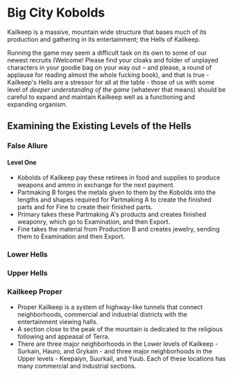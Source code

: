# Big City Kobolds
Kailkeep is a massive, mountain wide structure that bases much of its production and gathering in its entertainment; the Hells of Kailkeep.

Running the game may seem a difficult task on its own to some of our newest recruits (Welcome! Please find your cloaks and folder of unplayed characters in your goodie bag on your way out – and please, a round of applause for reading almost the whole fucking book), and that is true - Kailkeep's Hells are a stressor for all at the table - those of us with some level of *deeper understanding of the game* (whatever that means) should be careful to expand and maintain Kailkeep well as a functioning and expanding organism. 

## Examining the Existing Levels of the Hells
### False Allure
#### Level One
- Kobolds of Kailkeep pay these retirees in food and supplies to produce weapons and ammo in exchange for the next payment.
- Partmaking B forges the metals given to them by the Kobolds into the lengths and shapes required for Partmaking A to create the finished parts and for Fine to create their finished parts.
- Primary takes these Partmaking A's products and creates finished weaponry, which go to Examination, and then Export.
- Fine takes the material from Production B and creates jewelry, sending them to Examination and then Export.

### Lower Hells
### Upper Hells
### Kailkeep Proper
- Proper Kailkeep is a system of highway-like tunnels that connect neighborhoods, commercial and industrial districts with the entertainment viewing halls.
- A section close to the peak of the mountain is dedicated to the religious following and appeasal of Terra.
- There are three major neighborhoods in the Lower levels of Kailkeep - Surkain, Hauro, and Grykain - and three major neighborhoods in the Upper levels - Keepaiyn, Suurkail, and Yuub. Each of these locations has many commercial and industrial sections.